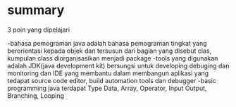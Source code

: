 # summary

3 poin yang dipelajari

-bahasa pemograman java adalah bahasa pemograman tingkat yang berorientasi kepada objek dan tersusun dari bagian yang disebut clas, kumpulan class diorganisasikan menjadi package
-tools yang digunakan adalah JDK(java development kit) bersungsi untuk developing debuging dan monitoring  dan IDE yang membantu dalam membangun aplikasi yang tedapat source code editor, build automation tools dan debugger 
-basic programming java terdapat Type Data, Array, Operator, Input Output, Branching, Looping